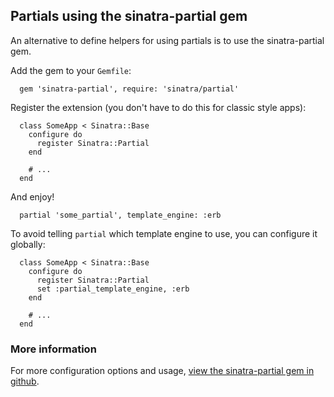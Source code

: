 ## Partials using the sinatra-partial gem

An alternative to define helpers for using partials is to use the
sinatra-partial gem.

Add the gem to your `Gemfile`:

      gem 'sinatra-partial', require: 'sinatra/partial'

Register the extension (you don't have to do this for classic style apps):

      class SomeApp < Sinatra::Base
        configure do
          register Sinatra::Partial
        end

        # ...
      end

And enjoy!

      partial 'some_partial', template_engine: :erb

To avoid telling `partial` which template engine to use, you can configure it
globally:

      class SomeApp < Sinatra::Base
        configure do
          register Sinatra::Partial
          set :partial_template_engine, :erb
        end

        # ...
      end

### More information

For more configuration options and usage,
[view the sinatra-partial gem in github](https://github.com/yb66/Sinatra-Partial).
